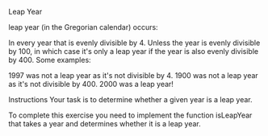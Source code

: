 Leap Year

leap year (in the Gregorian calendar) occurs:

In every year that is evenly divisible by 4.
Unless the year is evenly divisible by 100, in which case it's only a leap year if the year is also evenly divisible by 400.
Some examples:

1997 was not a leap year as it's not divisible by 4.
1900 was not a leap year as it's not divisible by 400.
2000 was a leap year!

Instructions
Your task is to determine whether a given year is a leap year.

To complete this exercise you need to implement the function isLeapYear that takes a year and determines whether it is a leap year.